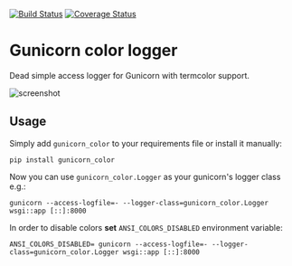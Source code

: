[![Build Status](https://travis-ci.org/swistakm/gunicorn-color-logger.svg?branch=master)](https://travis-ci.org/swistakm/gunicorn-color-logger)
[![Coverage Status](https://coveralls.io/repos/github/swistakm/gunicorn-color-logger/badge.svg?branch=master)](https://coveralls.io/github/swistakm/gunicorn-color-logger?branch=master)

# Gunicorn color logger

Dead simple access logger for Gunicorn with termcolor support.

![screenshot](https://raw.githubusercontent.com/swistakm/gunicorn-color-logger/master/docs/screenshot.png)


## Usage

Simply add `gunicorn_color` to your requirements file or install it manually:

    pip install gunicorn_color


Now you can use `gunicorn_color.Logger` as your gunicorn's logger class e.g.:

    gunicorn --access-logfile=- --logger-class=gunicorn_color.Logger wsgi::app [::]:8000


In order to disable colors **set** `ANSI_COLORS_DISABLED` environment variable:

    ANSI_COLORS_DISABLED= gunicorn --access-logfile=- --logger-class=gunicorn_color.Logger wsgi::app [::]:8000
